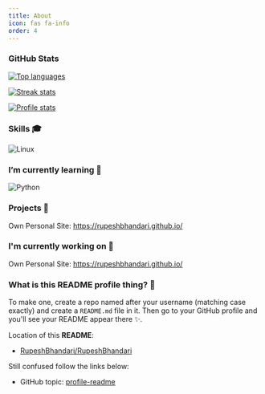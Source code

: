 ```yaml
---
title: About
icon: fas fa-info
order: 4
---
```



### GitHub Stats

<a href="https://github.com/RupeshBhandari">

<img src="https://github-readme-stats.vercel.app/api/top-langs/?username=RupeshBhandari&title_color=ffffff&text_color=c9cacc&icon_color=2bbc8a&bg_color=1d1f21"
    title="Top languages" alt="Top languages" />

<img src="https://github-readme-streak-stats.herokuapp.com/?user=RupeshBhandari" title="Streak stats" alt="Streak stats" />

<img src="https://github-readme-stats.vercel.app/api?username=RupeshBhandari&show_icons=true&title_color=ffffff&text_color=c9cacc&icon_color=2bbc8a&bg_color=1d1f21"
    title="Profile stats" alt="Profile stats" />

</a>

### Skills 🎓

![Linux](https://img.shields.io/badge/OS-Linux-2bbc8a?logo=linux&logoColor=white)


### I’m currently learning 🌱
![Python](https://img.shields.io/badge/Code-Python-2bbc8a?logo=python&logoColor=white)

### Projects 💼

Own Personal Site: https://rupeshbhandari.github.io/

### I'm currently working on 🔭 

Own Personal Site: https://rupeshbhandari.github.io/

### What is this README profile thing? 🤔
To make one, create a repo named after your username (matching case exactly) and create a `README.md` file in it. Then go to your GitHub profile and you'll see your README appear there ✨.

Location of this **README**:
- [RupeshBhandari/RupeshBhandari](https://github.com/RupeshBhandari/RupeshBhandari/) 

Still confused follow the links below:
- GitHub topic: [profile-readme](https://github.com/topics/profile-readme)
